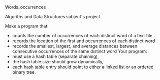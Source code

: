 Words_occurrences

Algoriths and Data Structures subject's project

Make a program that:
- counts the number of occurrences of each distinct word of a text file
- records the location of the first and occurrences of each distinct word
- records the smallest, largest, and average distances between consecutive occurrences of the same distinct word
Your program:
- must use a hash table (separate chaining),
- the hash table size should grow dynamically,
- each hash table entry should point to either a linked list or an ordered binary tree.
